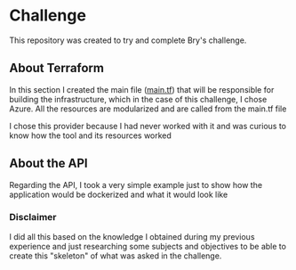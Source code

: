 # Challenge
This repository was created to try and complete Bry's challenge. 

## About Terraform

In this section I created the main file ([main.tf](https://github.com/SezinandoVieira/Challenge/blob/master/Terraform/main.tf)) that will be responsible for building the infrastructure, which in the case of this challenge, I chose Azure. All the resources are modularized and are called from the main.tf file

I chose this provider because I had never worked with it and was curious to know how the tool and its resources worked


## About the API

Regarding the API, I took a very simple example just to show how the application would be dockerized and what it would look like

### Disclaimer

I did all this based on the knowledge I obtained during my previous experience and just researching some subjects and objectives to be able to create this "skeleton" of what was asked in the challenge.

